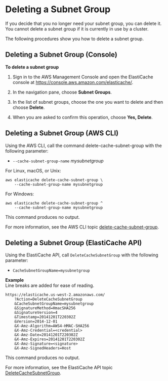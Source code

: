 # Deleting a Subnet Group<a name="SubnetGroups.Deleting"></a>

If you decide that you no longer need your subnet group, you can delete it\. You cannot delete a subnet group if it is currently in use by a cluster\.

The following procedures show you how to delete a subnet group\.

## Deleting a Subnet Group \(Console\)<a name="SubnetGroups.Deleting.CON"></a>

**To delete a subnet group**

1. Sign in to the AWS Management Console and open the ElastiCache console at [ https://console\.aws\.amazon\.com/elasticache/](https://console.aws.amazon.com/elasticache/)\.

1. In the navigation pane, choose **Subnet Groups**\.

1. In the list of subnet groups, choose the one you want to delete and then choose **Delete**\.

1. When you are asked to confirm this operation, choose **Yes, Delete**\.

## Deleting a Subnet Group \(AWS CLI\)<a name="SubnetGroups.Deleting.CLI"></a>

Using the AWS CLI, call the command delete\-cache\-subnet\-group with the following parameter:
+ `--cache-subnet-group-name` *mysubnetgroup*

For Linux, macOS, or Unix:

```
aws elasticache delete-cache-subnet-group \
    --cache-subnet-group-name mysubnetgroup
```

For Windows:

```
aws elasticache delete-cache-subnet-group ^
    --cache-subnet-group-name mysubnetgroup
```

This command produces no output\.

For more information, see the AWS CLI topic [delete\-cache\-subnet\-group](https://docs.aws.amazon.com/cli/latest/reference/elasticache/delete-cache-subnet-group.html)\.

## Deleting a Subnet Group \(ElastiCache API\)<a name="SubnetGroups.Deleting.API"></a>

Using the ElastiCache API, call `DeleteCacheSubnetGroup` with the following parameter:
+ `CacheSubnetGroupName=mysubnetgroup`

**Example**  
Line breaks are added for ease of reading\.  

```
https://elasticache.us-west-2.amazonaws.com/
    ?Action=DeleteCacheSubnetGroup
    &CacheSubnetGroupName=mysubnetgroup
    &SignatureMethod=HmacSHA256
    &SignatureVersion=4
    &Timestamp=20141201T220302Z
    &Version=2014-12-01
    &X-Amz-Algorithm=AWS4-HMAC-SHA256
    &X-Amz-Credential=<credential>
    &X-Amz-Date=20141201T220302Z
    &X-Amz-Expires=20141201T220302Z
    &X-Amz-Signature=<signature>
    &X-Amz-SignedHeaders=Host
```

This command produces no output\.

For more information, see the ElastiCache API topic [DeleteCacheSubnetGroup](https://docs.aws.amazon.com/AmazonElastiCache/latest/APIReference/API_DeleteCacheSubnetGroup.html)\.
